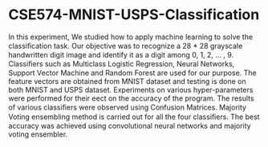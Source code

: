 # CSE574-MNIST-USPS-Classification
In this experiment, We studied how to apply machine learning to solve the classiﬁcation task. 
Our objective was to recognize a 28 * 28 grayscale handwritten digit image and identify it as a digit among 0, 1, 2, ... , 9. 
Classiﬁers such as Multiclass Logistic Regression, Neural Networks, Support Vector Machine and Random Forest are used for our purpose.
The feature vectors are obtained from MNIST dataset and testing is done on both MNIST and USPS dataset. 
Experiments on various hyper-parameters were performed for their eect on the accuracy of the program. 
The results of various classiﬁers were observed using Confusion Matrices. 
Majority Voting ensembling method is carried out for all the four classiﬁers. 
The best accuracy was achieved using convolutional neural networks and majority voting ensembler.

